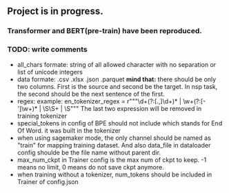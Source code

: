 ## Project is in progress.
### Transformer and BERT(pre-train) have been reproduced.
### TODO: write comments
- all_chars formate: string of all allowed character with no separation or list of unicode integers
- data formate: .csv .xlsx .json .parquet **mind that:** there should be only two columns. First is the source and second be the target. In nsp task, the second should be the next sentence of the first.
- regex: example: en_tokenizer_regex = r"""\d+(?:[\.,]\d+)* | \w+(?:[-']\w+)* | \S\S+ | \S""" The last two expression will be removed in training tokenizer
- special_tokens in config of BPE should not include <EOW> which stands for End Of Word. it was built in the tokenizer
- when using sagemaker mode, the only channel should be named as "train" for mapping training dataset. And also data_file in dataloader config shoulde be the file name without parent dir.
- max_num_ckpt in Trainer config is the max num of ckpt to keep. -1 means no limit, 0 means do not save ckpt anymore.
- when training without a tokenizer, num_tokens should be included in Trainer of config.json